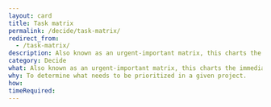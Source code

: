 ```yaml
---
layout: card
title: Task matrix
permalink: /decide/task-matrix/
redirect_from:
  - /task-matrix/
description: Also known as an urgent-important matrix, this charts the immediate needs of a project and the estimated difficulty of them.
category: Decide
what: Also known as an urgent-important matrix, this charts the immediate needs of a project and the estimated difficulty of them. 
why: To determine what needs to be prioritized in a given project.
how:
timeRequired:
---
```

